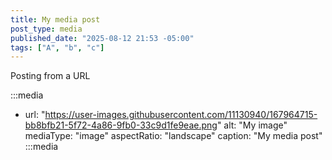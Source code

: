 ```yaml
---
title: My media post
post_type: media
published_date: "2025-08-12 21:53 -05:00"
tags: ["A", "b", "c"]
---
```


Posting from a URL

:::media
- url: "https://user-images.githubusercontent.com/11130940/167964715-bb8bfb21-5f72-4a86-9fb0-33c9d1fe9eae.png"
  alt: "My image"
  mediaType: "image"
  aspectRatio: "landscape"
  caption: "My media post"
:::media
